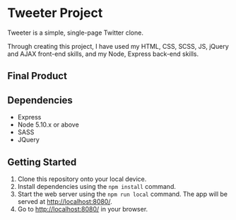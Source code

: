 # Tweeter Project

Tweeter is a simple, single-page Twitter clone.

Through creating this project, I have used my HTML, CSS, SCSS, JS, jQuery and AJAX front-end skills, and my Node, Express back-end skills.

## Final Product



## Dependencies

- Express
- Node 5.10.x or above
- SASS
- JQuery

## Getting Started

1. Clone this repository onto your local device.
2. Install dependencies using the `npm install` command.
3. Start the web server using the `npm run local` command. The app will be served at <http://localhost:8080/>.
4. Go to <http://localhost:8080/> in your browser.